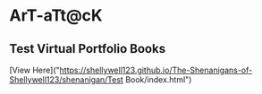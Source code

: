  # ArT-aTt@cK

 ## Test Virtual Portfolio Books
 [View Here]("https://shellywell123.github.io/The-Shenanigans-of-Shellywell123/shenanigan/Test Book/index.html")
 